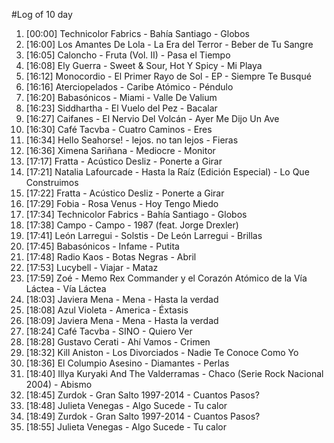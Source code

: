 #Log of 10 day

1. [00:00] Technicolor Fabrics - Bahía Santiago - Globos
1. [16:00] Los Amantes De Lola - La Era del Terror - Beber de Tu Sangre
1. [16:05] Caloncho - Fruta (Vol. II) - Pasa el Tiempo
1. [16:08] Ely Guerra - Sweet & Sour, Hot Y Spicy - Mi Playa
1. [16:12] Monocordio - El Primer Rayo de Sol - EP - Siempre Te Busqué
1. [16:16] Aterciopelados - Caribe Atómico - Péndulo
1. [16:20] Babasónicos - Miami - Valle De Valium
1. [16:23] Siddhartha - El Vuelo del Pez - Bacalar
1. [16:27] Caifanes - El Nervio Del Volcán - Ayer Me Dijo Un Ave
1. [16:30] Café Tacvba - Cuatro Caminos - Eres
1. [16:34] Hello Seahorse! - lejos. no tan lejos - Fieras
1. [16:36] Ximena Sariñana - Mediocre - Monitor
1. [17:17] Fratta - Acústico Desliz - Ponerte a Girar
1. [17:21] Natalia Lafourcade - Hasta la Raíz (Edición Especial) - Lo Que Construimos
1. [17:22] Fratta - Acústico Desliz - Ponerte a Girar
1. [17:29] Fobia - Rosa Venus - Hoy Tengo Miedo
1. [17:34] Technicolor Fabrics - Bahía Santiago - Globos
1. [17:38] Campo - Campo - 1987 (feat. Jorge Drexler)
1. [17:41] León Larregui - Solstis - De León Larregui - Brillas
1. [17:45] Babasónicos - Infame - Putita
1. [17:48] Radio Kaos - Botas Negras - Abril
1. [17:53] Lucybell - Viajar - Mataz
1. [17:59] Zoé - Memo Rex Commander y el Corazón Atómico de la Vía Láctea - Vía Láctea
1. [18:03] Javiera Mena - Mena - Hasta la verdad
1. [18:08] Azul Violeta - America - Éxtasis
1. [18:09] Javiera Mena - Mena - Hasta la verdad
1. [18:24] Café Tacvba - SINO - Quiero Ver
1. [18:28] Gustavo Cerati - Ahí Vamos - Crimen
1. [18:32] Kill Aniston - Los Divorciados - Nadie Te Conoce Como Yo
1. [18:36] El Columpio Asesino - Diamantes - Perlas
1. [18:40] Illya Kuryaki And The Valderramas - Chaco (Serie Rock Nacional 2004) - Abismo
1. [18:45] Zurdok - Gran Salto 1997-2014 - Cuantos Pasos?
1. [18:48] Julieta Venegas - Algo Sucede - Tu calor
1. [18:49] Zurdok - Gran Salto 1997-2014 - Cuantos Pasos?
1. [18:55] Julieta Venegas - Algo Sucede - Tu calor
